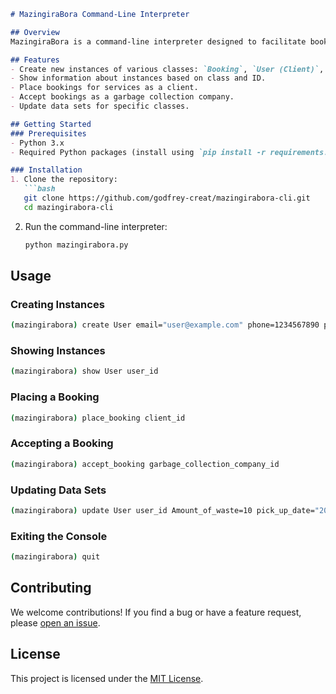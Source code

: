 

```markdown
# MazingiraBora Command-Line Interpreter

## Overview
MazingiraBora is a command-line interpreter designed to facilitate booking services related to waste management. It enables clients to place bookings for services and allows garbage collection companies to accept these bookings.

## Features
- Create new instances of various classes: `Booking`, `User (Client)`, `Garbage_type`, `Garbage_collection_company`, `BaseModel`.
- Show information about instances based on class and ID.
- Place bookings for services as a client.
- Accept bookings as a garbage collection company.
- Update data sets for specific classes.

## Getting Started
### Prerequisites
- Python 3.x
- Required Python packages (install using `pip install -r requirements.txt`)

### Installation
1. Clone the repository:
   ```bash
   git clone https://github.com/godfrey-creat/mazingirabora-cli.git
   cd mazingirabora-cli
   ```

2. Run the command-line interpreter:
   ```bash
   python mazingirabora.py
   ```

## Usage
### Creating Instances
```bash
(mazingirabora) create User email="user@example.com" phone=1234567890 password="secret"
```

### Showing Instances
```bash
(mazingirabora) show User user_id
```

### Placing a Booking
```bash
(mazingirabora) place_booking client_id
```

### Accepting a Booking
```bash
(mazingirabora) accept_booking garbage_collection_company_id
```

### Updating Data Sets
```bash
(mazingirabora) update User user_id Amount_of_waste=10 pick_up_date="2023-12-31"
```

### Exiting the Console
```bash
(mazingirabora) quit
```

## Contributing
We welcome contributions! If you find a bug or have a feature request, please [open an issue](https://github.com/godfrey-creat/mazingirabora-cli/issues).

## License
This project is licensed under the [MIT License](LICENSE).
```

